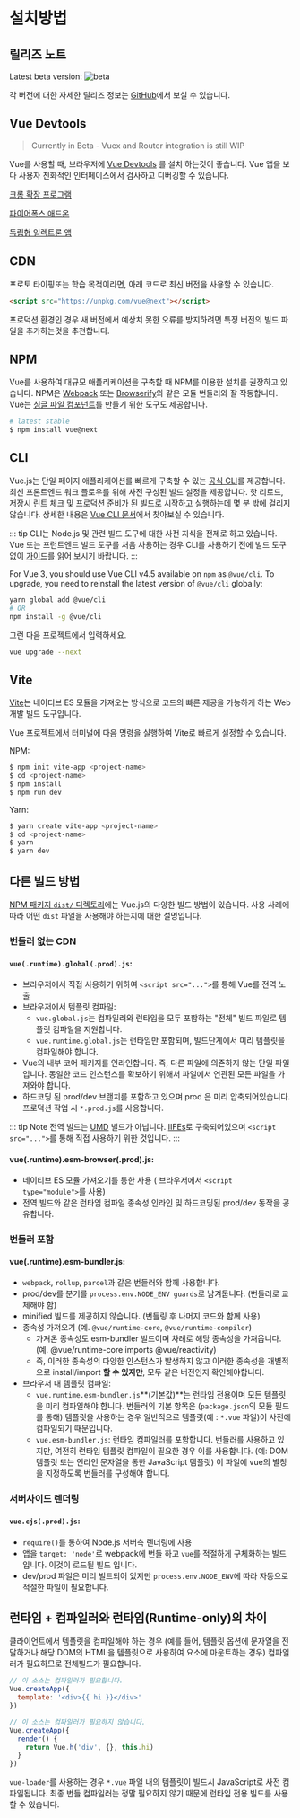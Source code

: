 # 설치방법

## 릴리즈 노트

Latest beta version: ![beta](https://img.shields.io/npm/v/vue/next.svg)

각 버전에 대한 자세한 릴리즈 정보는 [GitHub](https://github.com/vuejs/vue-next/releases)에서 보실 수 있습니다.

## Vue Devtools

> Currently in Beta - Vuex and Router integration is still WIP

Vue를 사용할 때, 브라우저에 [Vue Devtools](https://github.com/vuejs/vue-devtools#vue-devtools) 를 설치 하는것이 좋습니다. Vue 앱을 보다 사용자 친화적인 인터페이스에서 검사하고 디버깅할 수 있습니다.

[크롬 확장 프로그램](https://chrome.google.com/webstore/detail/vuejs-devtools/ljjemllljcmogpfapbkkighbhhppjdbg)

[파이어폭스 애드온](https://addons.mozilla.org/en-US/firefox/addon/vue-js-devtools/)

[독립형 일렉트론 앱](https://github.com/vuejs/vue-devtools/blob/dev/packages/shell-electron/README.md)

## CDN

프로토 타이핑또는 학습 목적이라면, 아래 코드로 최신 버전을 사용할 수 있습니다.

```html
<script src="https://unpkg.com/vue@next"></script>
```

프로덕션 환경인 경우 새 버전에서 예상치 못한 오류를 방지하려면 특정 버전의 빌드 파일을 추가하는것을 추천합니다.

## NPM

Vue를 사용하여 대규모 애플리케이션을 구축할 때 NPM를 이용한 설치를 권장하고 있습니다. NPM은 [Webpack](https://webpack.js.org/) 또는 [Browserify](http://browserify.org/)와 같은 모듈 번들러와 잘 작동합니다. Vue는 [싱글 파일 컴포넌트](../guide/single-file-component.html)를 만들기 위한 도구도 제공합니다.

```bash
# latest stable
$ npm install vue@next
```

## CLI

Vue.js는 단일 페이지 애플리케이션를 빠르게 구축할 수 있는 [공식 CLI](https://github.com/vuejs/vue-cli)를 제공합니다. 최신 프론트엔드 워크 플로우를 위해 사전 구성된 빌드 설정을 제공합니다. 핫 리로드, 저장시 린트 체크 및 프로덕션 준비가 된 빌드로 시작하고 실행하는데 몇 분 밖에 걸리지 않습니다. 상세한 내용은 [Vue CLI 문서](https://cli.vuejs.org)에서 찾아보실 수 있습니다.

::: tip CLI는 Node.js 및 관련 빌드 도구에 대한 사전 지식을 전제로 하고 있습니다. Vue 또는 프런트엔드 빌드 도구를 처음 사용하는 경우 CLI를 사용하기 전에 빌드 도구없이 <a href="./">가이드</a>를 읽어 보시기 바랍니다. :::

For Vue 3, you should use Vue CLI v4.5 available on `npm` as `@vue/cli`. To upgrade, you need to reinstall the latest version of `@vue/cli` globally:

```bash
yarn global add @vue/cli
# OR
npm install -g @vue/cli
```

그런 다음 프로젝트에서 입력하세요.

```bash
vue upgrade --next
```

## Vite

[Vite](https://github.com/vitejs/vite)는 네이티브 ES 모듈을 가져오는 방식으로 코드의 빠른 제공을 가능하게 하는 Web 개발 빌드 도구입니다.

Vue 프로젝트에서 터미널에 다음 명령을 실행하여 Vite로 빠르게 설정할 수 있습니다.

NPM:

```bash
$ npm init vite-app <project-name>
$ cd <project-name>
$ npm install
$ npm run dev
```

Yarn:

```bash
$ yarn create vite-app <project-name>
$ cd <project-name>
$ yarn
$ yarn dev
```

## 다른 빌드 방법

[NPM 패키지 `dist/` 디렉토리](https://cdn.jsdelivr.net/npm/vue@3.0.0-rc.1/dist/)에는 Vue.js의 다양한 빌드 방법이 있습니다. 사용 사례에 따라 어떤 `dist` 파일을 사용해야 하는지에 대한 설명입니다.

### 번들러 없는 CDN

#### `vue(.runtime).global(.prod).js`:

- 브라우저에서 직접 사용하기 위하여 `<script src="...">`를 통해 Vue를 전역 노출
- 브라우저에서 템플릿 컴파일:
    - `vue.global.js`는 컴파일러와 런타임을 모두 포함하는 "전체" 빌드 파일로 템플릿 컴파일을 지원합니다.
    - `vue.runtime.global.js`는 런타임만 포함되며, 빌드단계에서 미리 템플릿을 컴파일해야 합니다.
- Vue의 내부 코어 패키지를 인라인합니다. 즉, 다른 파일에 의존하지 않는 단일 파일입니다. 동일한 코드 인스턴스를 확보하기 위해서 파일에서 연관된 모든 파일을 가져와야 합니다.
- 하드코딩 된 prod/dev 브랜치를 포함하고 있으며 prod 은 미리 압축되어있습니다. 프로덕션 작업 시 `*.prod.js`를 사용합니다.

::: tip Note 전역 빌드는 [UMD](https://github.com/umdjs/umd) 빌드가 아닙니다. [IIFEs](https://developer.mozilla.org/en-US/docs/Glossary/IIFE)로 구축되어있으며 `<script src="...">`를 통해 직접 사용하기 위한 것입니다. :::

#### vue(.runtime).esm-browser(.prod).js:

- 네이티브 ES 모듈 가져오기를 통한 사용 ( 브라우저에서 `<script type="module">`를 사용)
- 전역 빌드와 같은 런타임 컴파일 종속성 인라인 및 하드코딩된 prod/dev 동작을 공유합니다.

### 번들러 포함

#### vue(.runtime).esm-bundler.js:

- `webpack`, `rollup`, `parcel`과 같은 번들러와 함께 사용합니다.
- prod/dev를 분기를 `process.env.NODE_ENV guards`로 남겨둡니다. (번들러로 교체해야 함)
- minified 빌드를 제공하지 않습니다. (번들링 후 나머지 코드와 함께 사용)
- 종속성 가져오기 (예. `@vue/runtime-core`, `@vue/runtime-compiler`)
    - 가져온 종속성도 esm-bundler 빌드이며 차례로 해당 종속성을 가져옵니다. (예. @vue/runtime-core imports @vue/reactivity)
    - 즉, 이러한 종속성의 다양한 인스턴스가 발생하지 않고 이러한 종속성을 개별적으로 install/import **할 수 있지만**, 모두 같은 버전인지 확인해야합니다.
- 브라우저 내 템플릿 컴파일:
    - `vue.runtime.esm-bundler.js`**(기본값)**는 런타임 전용이며 모든 템플릿을 미리 컴파일해야 합니다. 번들러의 기본 항목은 (`package.json`의 모듈 필드를 통해) 템플릿을 사용하는 경우 일반적으로 템플릿(예 : `*.vue` 파일)이 사전에 컴파일되기 때문입니다.
    - `vue.esm-bundler.js`: 런타임 컴파일러를 포함합니다. 번들러를 사용하고 있지만, 여전히 런타임 템플릿 컴파일이 필요한 경우 이를 사용합니다. (예: DOM 템플릿 또는 인라인 문자열을 통한 JavaScript 템플릿) 이 파일에 vue의 별칭을 지정하도록 번들러를 구성해야 합니다.

### 서버사이드 렌더링

#### `vue.cjs(.prod).js`:

- `require()`를 통하여 Node.js 서버측 렌더링에 사용
- 앱을 `target: 'node'`로 webpack에 번들 하고 `vue`를 적절하게 구체화하는 빌드입니다. 이것이 로드될 빌드 입니다.
- dev/prod 파일은 미리 빌드되어 있지만  `process.env.NODE_ENV`에 따라 자동으로 적절한 파일이 필요합니다.

## 런타임 + 컴파일러와 런타임(Runtime-only)의 차이

클라이언트에서 템플릿을 컴파일해야 하는 경우 (예를 들어, 템플릿 옵션에 문자열을 전달하거나 해당 DOM의 HTML을 템플릿으로 사용하여 요소에 마운트하는 경우) 컴파일러가 필요하므로 전체빌드가 필요합니다.

```js
// 이 소스는 컴파일러가 필요합니다.
Vue.createApp({
  template: '<div>{{ hi }}</div>'
})

// 이 소스는 컴파일러가 필요하지 않습니다.
Vue.createApp({
  render() {
    return Vue.h('div', {}, this.hi)
  }
})
```

`vue-loader`를 사용하는 경우 `*.vue` 파일 내의 템플릿이 빌드시 JavaScript로 사전 컴파일됩니다. 최종 번들 컴파일러는 정말 필요하지 않기 때문에 런타임 전용 빌드를 사용할 수 있습니다.
